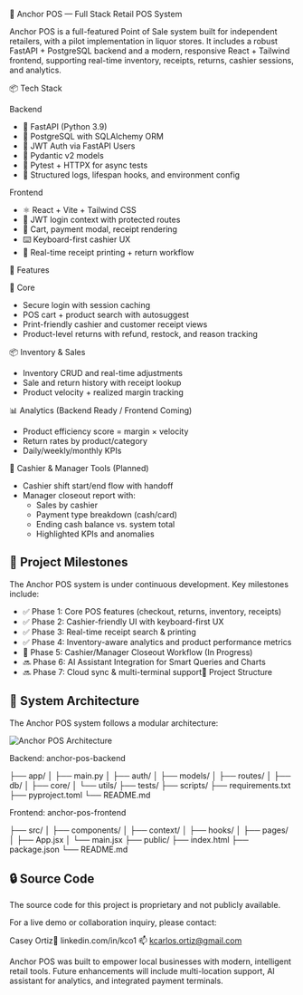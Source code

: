 🧾 Anchor POS — Full Stack Retail POS System

Anchor POS is a full-featured Point of Sale system built for independent retailers, with a pilot implementation in liquor stores. It includes a robust FastAPI + PostgreSQL backend and a modern, responsive React + Tailwind frontend, supporting real-time inventory, receipts, returns, cashier sessions, and analytics.

📦 Tech Stack

Backend
* 🧠 FastAPI (Python 3.9)
* 🐘 PostgreSQL with SQLAlchemy ORM
* 🔐 JWT Auth via FastAPI Users
* 📄 Pydantic v2 models
* 🧪 Pytest + HTTPX for async tests
* 🧰 Structured logs, lifespan hooks, and environment config

Frontend
* ⚛️ React + Vite + Tailwind CSS
* 🔐 JWT login context with protected routes
* 🛒 Cart, payment modal, receipt rendering
* ⌨️ Keyboard-first cashier UX
* 🧾 Real-time receipt printing + return workflow

🚀 Features

🧠 Core
* Secure login with session caching
* POS cart + product search with autosuggest
* Print-friendly cashier and customer receipt views
* Product-level returns with refund, restock, and reason tracking

📦 Inventory & Sales
* Inventory CRUD and real-time adjustments
* Sale and return history with receipt lookup
* Product velocity + realized margin tracking

📊 Analytics (Backend Ready / Frontend Coming)
* Product efficiency score = margin × velocity
* Return rates by product/category
* Daily/weekly/monthly KPIs

💼 Cashier & Manager Tools (Planned)
* Cashier shift start/end flow with handoff
* Manager closeout report with:
   * Sales by cashier
   * Payment type breakdown (cash/card)
   * Ending cash balance vs. system total
   * Highlighted KPIs and anomalies

## 🧭 Project Milestones

The Anchor POS system is under continuous development. Key milestones include:

- ✅ Phase 1: Core POS features (checkout, returns, inventory, receipts)
- ✅ Phase 2: Cashier-friendly UI with keyboard-first UX
- ✅ Phase 3: Real-time receipt search & printing
- ✅ Phase 4: Inventory-aware analytics and product performance metrics
- 🔄 Phase 5: Cashier/Manager Closeout Workflow (In Progress)
- 🔜 Phase 6: AI Assistant Integration for Smart Queries and Charts
- 🔜 Phase 7: Cloud sync & multi-terminal support🧾 Project Structure

## 🧱 System Architecture

The Anchor POS system follows a modular architecture:

![Anchor POS Architecture](./assets/anchor-pos-architecture.png)

Backend: anchor-pos-backend

├── app/
│   ├── main.py
│   ├── auth/
│   ├── models/
│   ├── routes/
│   ├── db/
│   ├── core/
│   └── utils/
├── tests/
├── scripts/
├── requirements.txt
├── pyproject.toml
└── README.md

Frontend: anchor-pos-frontend

├── src/
│   ├── components/
│   ├── context/
│   ├── hooks/
│   ├── pages/
│   ├── App.jsx
│   └── main.jsx
├── public/
├── index.html
├── package.json
└── README.md

## 🔒 Source Code

The source code for this project is proprietary and not publicly available.

For a live demo or collaboration inquiry, please contact:

Casey Ortiz🔗 linkedin.com/in/kco1 📫 kcarlos.ortiz@gmail.com

Anchor POS was built to empower local businesses with modern, intelligent retail tools.
Future enhancements will include multi-location support, AI assistant for analytics, and integrated payment terminals.

